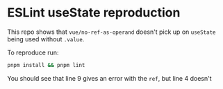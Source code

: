 # ESLint useState reproduction

This repo shows that `vue/no-ref-as-operand` doesn't pick up on `useState` being used without `.value`.

To reproduce run:

```bash
pnpm install && pnpm lint
```

You should see that line 9 gives an error with the `ref`, but line 4 doesn't

